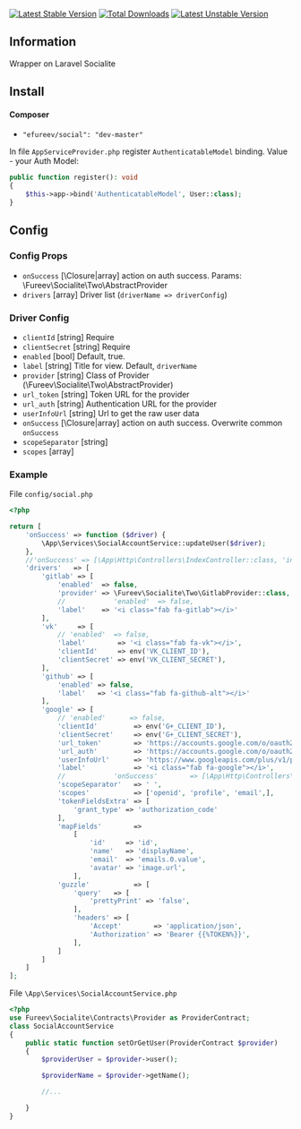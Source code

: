 [![Latest Stable Version](https://poser.pugx.org/efureev/social/v/stable)](https://packagist.org/packages/efureev/social)
[![Total Downloads](https://poser.pugx.org/efureev/social/downloads)](https://packagist.org/packages/efureev/social)
[![Latest Unstable Version](https://poser.pugx.org/efureev/social/v/unstable)](https://packagist.org/packages/efureev/social)

## Information
Wrapper on Laravel Socialite

## Install
#### Composer
- `"efureev/social": "dev-master"`

In file `AppServiceProvider.php` register `AuthenticatableModel` binding.
Value - your Auth Model:
```php
public function register(): void
{
    $this->app->bind('AuthenticatableModel', User::class);
}
```

## Config

### Config Props 
- `onSuccess` [\Closure|array] action on auth success. Params: \Fureev\Socialite\Two\AbstractProvider
- `drivers` [array] Driver list (`driverName => driverConfig`)

### Driver Config
- `clientId` [string] Require
- `clientSecret` [string] Require
- `enabled`  [bool] Default, true.
- `label` [string] Title for view. Default, `driverName`
- `provider` [string] Class of Provider (\Fureev\Socialite\Two\AbstractProvider)
- `url_token`  [string] Token URL for the provider
- `url_auth`   [string] Authentication URL for the provider
- `userInfoUrl`   [string] Url to get the raw user data
- `onSuccess` [\Closure|array] action on auth success. Overwrite common `onSuccess` 
- `scopeSeparator` [string]
- `scopes` [array]

### Example
File `config/social.php`
```php
<?php

return [
    'onSuccess' => function ($driver) {
        \App\Services\SocialAccountService::updateUser($driver);
    },
    //'onSuccess' => [\App\Http\Controllers\IndexController::class, 'index'],
    'drivers'   => [
        'gitlab' => [
            'enabled'  => false,
            'provider' => \Fureev\Socialite\Two\GitlabProvider::class,
            //            'enabled'  => false,
            'label'    => '<i class="fab fa-gitlab"></i>'
        ],
        'vk'     => [
            // 'enabled'  => false,
            'label'        => '<i class="fab fa-vk"></i>',
            'clientId'     => env('VK_CLIENT_ID'),
            'clientSecret' => env('VK_CLIENT_SECRET'),
        ],
        'github' => [
            'enabled' => false,
            'label'   => '<i class="fab fa-github-alt"></i>'
        ],
        'google' => [
            // 'enabled'      => false,
            'clientId'         => env('G+_CLIENT_ID'),
            'clientSecret'     => env('G+_CLIENT_SECRET'),
            'url_token'        => 'https://accounts.google.com/o/oauth2/token',
            'url_auth'         => 'https://accounts.google.com/o/oauth2/auth',
            'userInfoUrl'      => 'https://www.googleapis.com/plus/v1/people/me?',
            'label'            => '<i class="fab fa-google"></i>',
            //            'onSuccess'        => [\App\Http\Controllers\HomeController::class, 'index'],
            'scopeSeparator'   => ' ',
            'scopes'           => ['openid', 'profile', 'email',],
            'tokenFieldsExtra' => [
                'grant_type' => 'authorization_code'
            ],
            'mapFields'        =>
                [
                    'id'     => 'id',
                    'name'   => 'displayName',
                    'email'  => 'emails.0.value',
                    'avatar' => 'image.url',
                ],
            'guzzle'           => [
                'query'   => [
                    'prettyPrint' => 'false',
                ],
                'headers' => [
                    'Accept'        => 'application/json',
                    'Authorization' => 'Bearer {{%TOKEN%}}',
                ],
            ]
        ]
    ]
];

```

File `\App\Services\SocialAccountService.php`
```php
<?php 
use Fureev\Socialite\Contracts\Provider as ProviderContract;
class SocialAccountService
{
    public static function setOrGetUser(ProviderContract $provider)
    {
        $providerUser = $provider->user();

        $providerName = $provider->getName();

        //...

    }
}
```